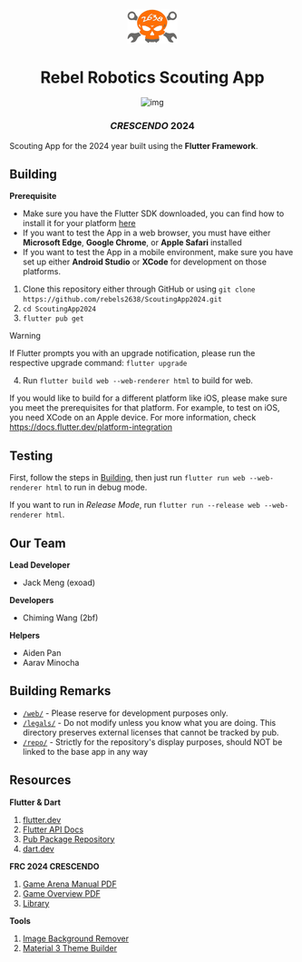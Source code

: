 <div align="center">
<img src="repo/assets/logo.png" width=88 />
<br/>
<h1>Rebel Robotics Scouting App</h1>
    <img alt="img" src="https://img.shields.io/badge/Flutter-%2302569B.svg?style=for-the-badge&logo=Flutter&logoColor=white" />
<h3><em>CRESCENDO</em> 2024</h3>
</div>

Scouting App for the 2024 year built using the **Flutter Framework**.

## Building

**Prerequisite**
* Make sure you have the Flutter SDK downloaded, you can find how to install it for your platform [here](https://docs.flutter.dev/get-started/install)
* If you want to test the App in a web browser, you must have either **Microsoft Edge**, **Google Chrome**, or **Apple Safari** installed
* If you want to test the App in a mobile environment, make sure you have set up either **Android Studio** or **XCode** for development on those platforms.

1. Clone this repository either through GitHub or using `git clone https://github.com/rebels2638/ScoutingApp2024.git`
2. `cd ScoutingApp2024`
3. `flutter pub get`
> [!WARNING]
> If Flutter prompts you with an upgrade notification, please run the respective upgrade command: `flutter upgrade`
4. Run `flutter build web --web-renderer html` to build for web.

If you would like to build for a different platform like iOS, please make sure you meet the prerequisites for that platform. For example, to test on iOS, you need XCode on an Apple device. For more information, check https://docs.flutter.dev/platform-integration

## Testing

First, follow the steps in [Building](#building), then just run `flutter run web --web-renderer html` to run in debug mode.

If you want to run in *Release Mode*, run `flutter run --release web --web-renderer html`.


## Our Team

**Lead Developer** 
    
* Jack Meng (exoad)

**Developers** 

* Chiming Wang (2bf)

**Helpers** 

* Aiden Pan
* Aarav Minocha

## Building Remarks

* [`/web/`](./web/) - Please reserve for development purposes only.
* [`/legals/`](/legals/) - Do not modify unless you know what you are doing. This directory preserves external licenses that cannot be tracked by pub.
* [`/repo/`](./repo/) - Strictly for the repository's display purposes, should NOT be linked to the base app in any way

## Resources

**Flutter & Dart**

1. [flutter.dev](https://flutter.dev)
2. [Flutter API Docs](https://api.flutter.dev/)
3. [Pub Package Repository](https://pub.dev/)
4. [dart.dev](https://dart.dev)

**FRC 2024 CRESCENDO**

1. [Game Arena Manual PDF](http://firstfrc.blob.core.windows.net/frc2024/Manual/Sections/2024GameManual-05ARENA.pdf)
2. [Game Overview PDF](http://firstfrc.blob.core.windows.net/frc2024/Manual/Sections/2024GameManual-04GameOverview.pdf)
3. [Library](https://www.firstinspires.org/resource-library/frc/competition-manual-qa-system)

**Tools**

1. [Image Background Remover](https://www.remove.bg/)
2. [Material 3 Theme Builder](https://m3.material.io/theme-builder)
